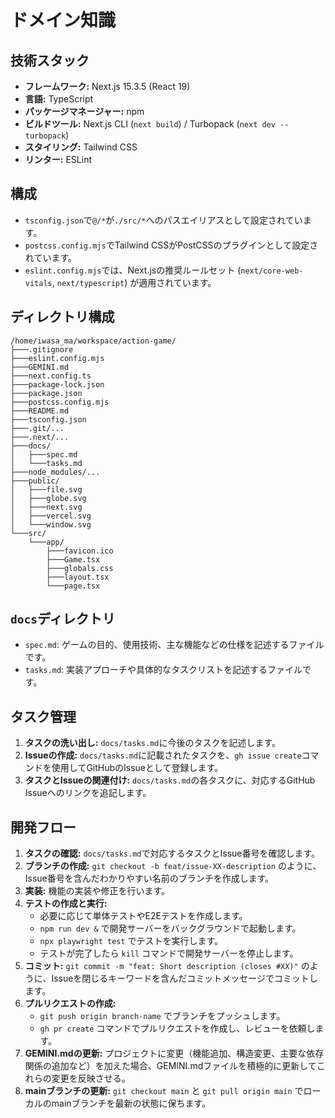 # ドメイン知識

## 技術スタック

*   **フレームワーク:** Next.js 15.3.5 (React 19)
*   **言語:** TypeScript
*   **パッケージマネージャー:** npm
*   **ビルドツール:** Next.js CLI (`next build`) / Turbopack (`next dev --turbopack`)
*   **スタイリング:** Tailwind CSS
*   **リンター:** ESLint

## 構成

*   `tsconfig.json`で`@/*`が`./src/*`へのパスエイリアスとして設定されています。
*   `postcss.config.mjs`でTailwind CSSがPostCSSのプラグインとして設定されています。
*   `eslint.config.mjs`では、Next.jsの推奨ルールセット (`next/core-web-vitals`, `next/typescript`) が適用されています。

## ディレクトリ構成

```
/home/iwasa_ma/workspace/action-game/
├───.gitignore
├───eslint.config.mjs
├───GEMINI.md
├───next.config.ts
├───package-lock.json
├───package.json
├───postcss.config.mjs
├───README.md
├───tsconfig.json
├───.git/...
├───.next/...
├───docs/
│   ├───spec.md
│   └───tasks.md
├───node_modules/...
├───public/
│   ├───file.svg
│   ├───globe.svg
│   ├───next.svg
│   ├───vercel.svg
│   └───window.svg
└───src/
    └───app/
        ├───favicon.ico
        ├───Game.tsx
        ├───globals.css
        ├───layout.tsx
        └───page.tsx
```

## `docs`ディレクトリ

*   `spec.md`: ゲームの目的、使用技術、主な機能などの仕様を記述するファイルです。
*   `tasks.md`: 実装アプローチや具体的なタスクリストを記述するファイルです。

## タスク管理

1.  **タスクの洗い出し:** `docs/tasks.md`に今後のタスクを記述します。
2.  **Issueの作成:** `docs/tasks.md`に記載されたタスクを、`gh issue create`コマンドを使用してGitHubのIssueとして登録します。
3.  **タスクとIssueの関連付け:** `docs/tasks.md`の各タスクに、対応するGitHub Issueへのリンクを追記します。

## 開発フロー

1.  **タスクの確認:** `docs/tasks.md`で対応するタスクとIssue番号を確認します。
2.  **ブランチの作成:** `git checkout -b feat/issue-XX-description` のように、Issue番号を含んだわかりやすい名前のブランチを作成します。
3.  **実装:** 機能の実装や修正を行います。
4.  **テストの作成と実行:**
    *   必要に応じて単体テストやE2Eテストを作成します。
    *   `npm run dev &` で開発サーバーをバックグラウンドで起動します。
    *   `npx playwright test` でテストを実行します。
    *   テストが完了したら `kill` コマンドで開発サーバーを停止します。
5.  **コミット:** `git commit -m "feat: Short description (closes #XX)"` のように、Issueを閉じるキーワードを含んだコミットメッセージでコミットします。
6.  **プルリクエストの作成:**
    *   `git push origin branch-name` でブランチをプッシュします。
    *   `gh pr create` コマンドでプルリクエストを作成し、レビューを依頼します。
7.  **GEMINI.mdの更新:** プロジェクトに変更（機能追加、構造変更、主要な依存関係の追加など）を加えた場合、GEMINI.mdファイルを積極的に更新してこれらの変更を反映させる。
8.  **mainブランチの更新:** `git checkout main` と `git pull origin main` でローカルのmainブランチを最新の状態に保ちます。
